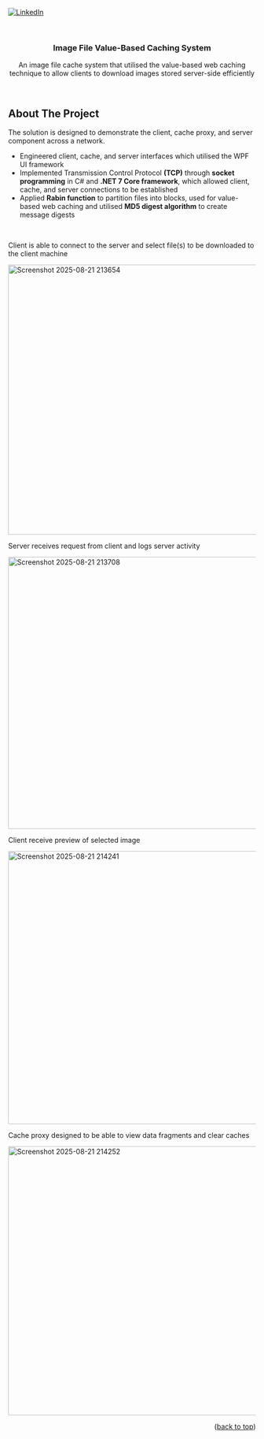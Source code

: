 <!-- README template obtained from: https://github.com/othneildrew/Best-README-Template/blob/master/README.md?plain=1-->
[![LinkedIn][linkedin-shield]](https://www.linkedin.com/in/xinyu-chen-482142144/)
<span id="readme-top"></span>


<!-- PROJECT LOGO -->
<br />
<div align="center">
  <h3 align="center" id="readme-top">Image File Value-Based Caching System</h3>

  <p align="center">
     An image file cache system that utilised the value-based web caching technique to allow clients to download images stored server-side efficiently
    <br />
  </p>
</div>
<br />

<!-- ABOUT THE PROJECT -->
## About The Project
<p>The solution is designed to demonstrate the client, cache proxy, and server component across a network. </p>
<ul>
  <li>Engineered client, cache, and server interfaces which utilised the WPF UI framework</li>
  <li>Implemented Transmission Control Protocol <strong>(TCP)</strong> through <strong>socket programming</strong> in C# and <strong>.NET 7 Core framework</strong>, which allowed client, cache, and server connections to be established</li>
  <li>Applied <strong>Rabin function</strong> to partition files into blocks, used for value-based web caching and utilised <strong>MD5 digest algorithm</strong> to create message digests</li>
</ul>

<br />
<p>Client is able to connect to the server and select file(s) to be downloaded to the client machine</p>
<img width="1919" height="548" alt="Screenshot 2025-08-21 213654" src="https://github.com/user-attachments/assets/48616cb5-abbc-40ba-bd1e-2afdfd74af43" />

<br /> 
<p>Server receives request from client and logs server activity</p>
<img width="1919" height="552" alt="Screenshot 2025-08-21 213708" src="https://github.com/user-attachments/assets/dc19f744-81f8-473f-bfd7-ec9ad85c257f" />

<br />
<p>Client receive preview of selected image</p>
<img width="1917" height="554" alt="Screenshot 2025-08-21 214241" src="https://github.com/user-attachments/assets/56349aa3-c547-446c-96fc-928a62a2a5ea" />

<br />
<p>Cache proxy designed to be able to view data fragments and clear caches</p>
<img width="981" height="546" alt="Screenshot 2025-08-21 214252" src="https://github.com/user-attachments/assets/e553e814-2909-4a6d-8b84-b97399aa0afb" />

<p align="right">(<a href="#readme-top">back to top</a>)</p>

<!-- MARKDOWN LINKS & IMAGES -->
<!-- https://www.markdownguide.org/basic-syntax/#reference-style-links -->
[linkedin-shield]: https://img.shields.io/badge/-LinkedIn-black.svg?style=for-the-badge&logo=linkedin&colorB=555
